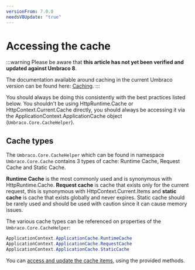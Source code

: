 ```yaml
---
versionFrom: 7.0.0
needsV8Update: "true"
---
```


# Accessing the cache

:::warning
Please be aware that **this article has not yet been verified and updated against Umbraco 8**.

The documentation available around caching in the current Umbraco version can be found here: [Caching](../Cache).
:::

You should always be doing this consistently with the best practices listed below. You shouldn't be using HttpRuntime.Cache or HttpContext.Current.Cache directly, you should always be accessing it via the ApplicationContext.ApplicationCache object (`Umbraco.Core.CacheHelper`).

## Cache types

The `Umbraco.Core.CacheHelper` which can be found in namespace `Umbraco.Core.Cache` contains 3 types of cache: Runtime Cache, Request Cache and Static Cache.

**Runtime Cache** is the most commonly used and is synonymous with HttpRuntime.Cache.
**Request cache** is cache that exists only for the current request, this is synonymous with HttpContext.Current.Items and **static cache** is cache that exists globally and never expires. Static cache should be rarely used and should be used with caution since it can cause memory issues.

The various cache types can be referenced on properties of the `Umbraco.Core.CacheHelper`:

```csharp
ApplicationContext.ApplicationCache.RuntimeCache
ApplicationContext.ApplicationCache.RequestCache
ApplicationContext.ApplicationCache.StaticCache
```

You can [access and update the cache items](updating-cache.md), using the provided methods.
